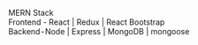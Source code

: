 MERN Stack<br>
Frontend - React | Redux | React Bootstrap<br>
Backend - Node | Express | MongoDB | mongoose
